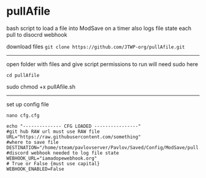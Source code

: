 # pullAfile
bash script to load a file into ModSave on a timer also logs file state each pull to disocrd webhook 


download files
`
git clone https://github.com/JTWP-org/pullAfile.git
`
<hr>
open folder with files and give script permissions to run will need sudo here

`
cd pullAfile
`

sudo chmod +x pullAfile.sh

<hr>
set up config file 

`
nano cfg.cfg
`

```
echo "-------------- CFG LOADED ----------------"
#git hub RAW url must use RAW file 
URL="https://raw.githubusercontent.com/something"
#where to save file 
DESTINATION="/home/steam/pavlovserver/Pavlov/Saved/Config/ModSave/pull.json"
#discord webhook needed to log file state 
WEBHOOK_URL="iamadopewebhook.org"
# True or False {must use capital}
WEBHOOK_ENABLED=False
```
